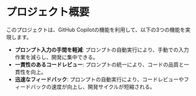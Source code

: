 # プロジェクト概要

このプロジェクトは、GitHub Copilotの機能を利用して、以下の3つの機能を実現します。

- **プロンプト入力の手間を軽減**: プロンプトの自動実行により、手動での入力作業を減らし、開発に集中できる。
- **一貫性のあるコードレビュー**: プロンプトの統一により、コードの品質と一貫性を向上。
- **迅速なフィードバック**: プロンプトの自動実行により、コードレビューやフィードバックの速度が向上し、開発サイクルが短縮される。
